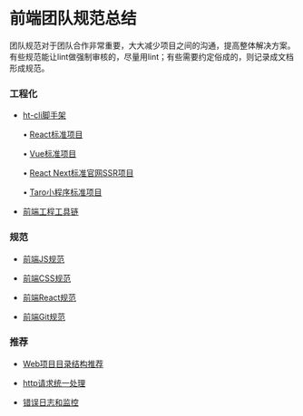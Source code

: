 # 前端团队规范总结

团队规范对于团队合作非常重要，大大减少项目之间的沟通，提高整体解决方案。有些规范能让lint做强制审核的，尽量用lint；有些需要约定俗成的，则记录成文档形成规范。

### 工程化

* [ht-cli脚手架](https://git.heytea.com/large_front_end/console.heytea.com)

  • [React标准项目](https://git.heytea.com/large_front_end/console.heytea.com)

  • [Vue标准项目](https://git.heytea.com/)

  • [React Next标准官网SSR项目](https://git.heytea.com)

  • [Taro小程序标准项目](https://git.heytea.com/)

* [前端工程工具链](https://git.heytea.com/)

### 规范

* [前端JS规范](./standard-js.md)

* [前端CSS规范](./standard-css.md)

* [前端React规范](./standard-react.md)

* [前端Git规范](./standard-git.md)

### 推荐

* [Web项目目录结构推荐](./recommend-web-project-structure)

* [http请求统一处理](./http.md)

* [错误日志和监控](./logs.md)
